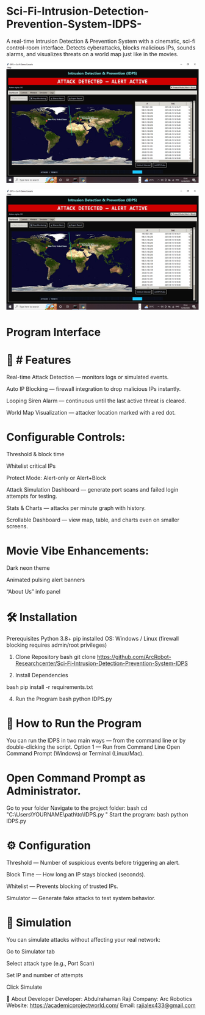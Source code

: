 # Sci-Fi-Intrusion-Detection-Prevention-System-IDPS-
A real-time Intrusion Detection &amp; Prevention System with a cinematic, sci-fi control-room interface. Detects cyberattacks, blocks malicious IPs, sounds alarms, and visualizes threats on a world map just like in the movies.

![Intrusion Detection System](./intrusion_detection_system.jpg)

<img src="./intrusion_detection_system.jpg" alt="Intrusion Detection System" width="600">


# Program Interface 

# 🎯 # Features
 Real-time Attack Detection  — monitors logs or simulated events.

Auto IP Blocking — firewall integration to drop malicious IPs instantly.

Looping Siren Alarm — continuous until the last active threat is cleared.

World Map Visualization — attacker location marked with a red dot.

# Configurable Controls:

Threshold & block time

Whitelist critical IPs

Protect Mode: Alert-only or Alert+Block

Attack Simulation Dashboard — generate port scans and failed login attempts for testing.

Stats & Charts — attacks per minute graph with history.

Scrollable Dashboard — view map, table, and charts even on smaller screens.

# Movie Vibe Enhancements:

Dark neon theme

Animated pulsing alert banners

“About Us” info panel


# 🛠 Installation
Prerequisites
Python 3.8+
pip installed
OS: Windows / Linux (firewall blocking requires admin/root privileges)

1. Clone Repository
bash
git clone https://github.com/ArcRobot-Researchcenter/Sci-Fi-Intrusion-Detection-Prevention-System-IDPS


2. Install Dependencies
   
bash
pip install -r requirements.txt

4. Run the Program
bash
python IDPS.py

# 🚀 How to Run the Program
You can run the IDPS in two main ways — from the command line or by double-clicking the script.
Option 1 — Run from Command Line
Open Command Prompt (Windows) or Terminal (Linux/Mac).

# Open Command Prompt as Administrator.

Go to your folder
Navigate to the project folder:
bash
cd "C:\Users\YOURNAME\path\to\IDPS.py
"
Start the program:
bash
python IDPS.py

# ⚙ Configuration
Threshold — Number of suspicious events before triggering an alert.

Block Time — How long an IP stays blocked (seconds).

Whitelist — Prevents blocking of trusted IPs.

Simulator — Generate fake attacks to test system behavior.

# 🧪 Simulation
You can simulate attacks without affecting your real network:

Go to Simulator tab

Select attack type (e.g., Port Scan)

Set IP and number of attempts

Click Simulate


👤 About Developer
Developer: Abdulrahaman Raji
Company: Arc Robotics
Website: https://academicprojectworld.com/
Email: rajialex433@gmail.com

